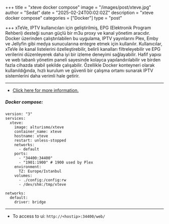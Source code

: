 +++
title = "xteve docker compose"
image = "/images/post/xteve.jpg"
author = "Sedat"
date = "2025-02-24T00:02:02Z"
description = "xteve docker compose"
categories = ["Docker"]
type = "post"

+++
xTeVe, IPTV kullanıcıları için geliştirilmiş, EPG (Elektronik Program Rehberi) desteği sunan güçlü bir m3u proxy ve kanal yönetim aracıdır. Docker üzerinden çalıştırılabilen bu uygulama, IPTV yayınlarını Plex, Emby ve Jellyfin gibi medya sunucularına entegre etmek için kullanılır. Kullanıcılar, xTeVe ile kanal listelerini özelleştirebilir, belirli kanalları filtreleyebilir ve EPG verilerini düzenleyerek daha iyi bir izleme deneyimi sağlayabilir. Hafif yapısı ve web tabanlı yönetim paneli sayesinde kolayca yapılandırılabilir ve birden fazla cihazda stabil şekilde çalışabilir. Özellikle Docker konteyneri olarak kullanıldığında, hızlı kurulum ve güvenli bir çalışma ortamı sunarak IPTV sistemlerini daha verimli hale getirir.

***

- [Click here for more information.](https://github.com/xteve-project/xTeVe)

##### Docker compose:
```
version: "3"
services:
  xteve:
    image: alturismo/xteve
    container_name: xteve
    hostname: xteve
    restart: unless-stopped
    networks:
      - default
    ports:
      - "34400:34400"
      - "1901:1900" # 1900 used by Plex
    environment:
      TZ: Europe/Istanbul
    volumes:
      - ./config:/config:rw
      - /dev/shm:/tmp/xteve

networks:
  default:
    driver: bridge
```
***

- To access to ui:
`http://<hostip>:34400/web/`
